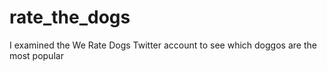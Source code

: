 # rate_the_dogs
I examined the We Rate Dogs Twitter account to see which doggos are the most popular
